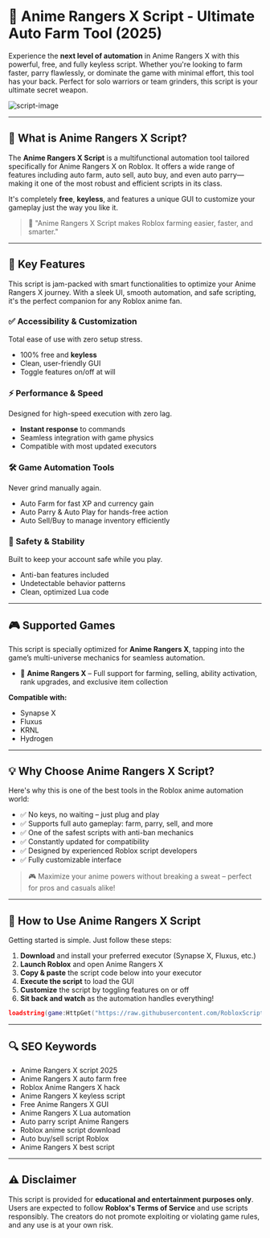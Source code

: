 # 🔵 Anime Rangers X Script - Ultimate Auto Farm Tool (2025)

Experience the **next level of automation** in Anime Rangers X with this powerful, free, and fully keyless script. Whether you're looking to farm faster, parry flawlessly, or dominate the game with minimal effort, this tool has your back. Perfect for solo warriors or team grinders, this script is your ultimate secret weapon.

![script-image](image-link-placeholder)

---

## 🎯 What is Anime Rangers X Script?

The **Anime Rangers X Script** is a multifunctional automation tool tailored specifically for Anime Rangers X on Roblox. It offers a wide range of features including auto farm, auto sell, auto buy, and even auto parry—making it one of the most robust and efficient scripts in its class.

It's completely **free**, **keyless**, and features a unique GUI to customize your gameplay just the way you like it.

> 🔵 "Anime Rangers X Script makes Roblox farming easier, faster, and smarter."

---

## 🌟 Key Features

This script is jam-packed with smart functionalities to optimize your Anime Rangers X journey. With a sleek UI, smooth automation, and safe scripting, it's the perfect companion for any Roblox anime fan.

### ✅ Accessibility & Customization

Total ease of use with zero setup stress.

* 100% free and **keyless**
* Clean, user-friendly GUI
* Toggle features on/off at will

### ⚡ Performance & Speed

Designed for high-speed execution with zero lag.

* **Instant response** to commands
* Seamless integration with game physics
* Compatible with most updated executors

### 🛠️ Game Automation Tools

Never grind manually again.

* Auto Farm for fast XP and currency gain
* Auto Parry & Auto Play for hands-free action
* Auto Sell/Buy to manage inventory efficiently

### 🔐 Safety & Stability

Built to keep your account safe while you play.

* Anti-ban features included
* Undetectable behavior patterns
* Clean, optimized Lua code

---

## 🎮 Supported Games

This script is specially optimized for **Anime Rangers X**, tapping into the game’s multi-universe mechanics for seamless automation.

* 🥷 **Anime Rangers X** – Full support for farming, selling, ability activation, rank upgrades, and exclusive item collection

**Compatible with:**

* Synapse X
* Fluxus
* KRNL
* Hydrogen

---

## 💡 Why Choose Anime Rangers X Script?

Here's why this is one of the best tools in the Roblox anime automation world:

* ✅ No keys, no waiting – just plug and play
* ✅ Supports full auto gameplay: farm, parry, sell, and more
* ✅ One of the safest scripts with anti-ban mechanics
* ✅ Constantly updated for compatibility
* ✅ Designed by experienced Roblox script developers
* ✅ Fully customizable interface

> 🎮 Maximize your anime powers without breaking a sweat – perfect for pros and casuals alike!

---

## 🧠 How to Use Anime Rangers X Script

Getting started is simple. Just follow these steps:

1. **Download** and install your preferred executor (Synapse X, Fluxus, etc.)
2. **Launch Roblox** and open Anime Rangers X
3. **Copy & paste** the script code below into your executor
4. **Execute the script** to load the GUI
5. **Customize** the script by toggling features on or off
6. **Sit back and watch** as the automation handles everything!

```lua
loadstring(game:HttpGet("https://raw.githubusercontent.com/RobloxScriptsMan/Anime-Rangers-X/refs/heads/main/Anime%20Rangers%20X%20Script.lua"))()
```

---

## 🔍 SEO Keywords

* Anime Rangers X script 2025
* Anime Rangers X auto farm free
* Roblox Anime Rangers X hack
* Anime Rangers X keyless script
* Free Anime Rangers X GUI
* Anime Rangers X Lua automation
* Auto parry script Anime Rangers
* Roblox anime script download
* Auto buy/sell script Roblox
* Anime Rangers X best script

---

## ⚠️ Disclaimer

This script is provided for **educational and entertainment purposes only**. Users are expected to follow **Roblox's Terms of Service** and use scripts responsibly. The creators do not promote exploiting or violating game rules, and any use is at your own risk.
